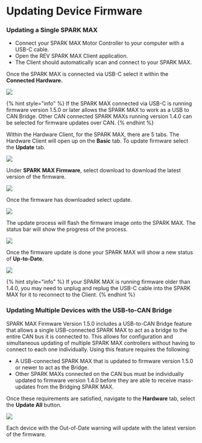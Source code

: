 # Updating Device Firmware

### Updating a Single SPARK MAX

* Connect your SPARK MAX Motor Controller to your computer with a USB-C cable.
* Open the REV SPARK MAX Client application.
* The Client should automatically scan and connect to your SPARK MAX.

Once the SPARK MAX is connected via USB-C select it within the **Connected Hardware.** 

![](../../.gitbook/assets/hardware-tab-with-can-bridge%20%281%29.svg)

{% hint style="info" %}
If the SPARK MAX connected via USB-C is running firmware version 1.5.0 or later allows the SPARK MAX to work as a USB to CAN Bridge. Other CAN connected SPARK MAXs running version 1.4.0 can be selected for firmware updates over CAN.
{% endhint %}

Within the Hardware Client, for the SPARK MAX, there are 5 tabs. The Hardware Client will open up on the **Basic** tab. To update firmware select the **Update** tab. 

![](../../.gitbook/assets/selecting-update-tab.svg)

Under **SPARK MAX Firmware**, select download to download the latest version of the firmware. 

![](../../.gitbook/assets/selecting-download.svg)

Once the firmware has downloaded select update.

![](../../.gitbook/assets/selecting-update.svg)

The update process will flash the firmware image onto the SPARK MAX. The status bar will show the progress of the process. 

![](../../.gitbook/assets/writing-image.svg)

Once the firmware update is done your SPARK MAX will show a new status of **Up-to-Date.**

![](../../.gitbook/assets/up-to-date.svg)

{% hint style="info" %}
If your SPARK MAX is running firmware older than 1.4.0, you may need to unplug and replug the USB-C cable into the SPARK MAX for it to reconnect to the Client. 
{% endhint %}

### Updating Multiple Devices with the USB-to-CAN Bridge

SPARK MAX Firmware Version 1.5.0 includes a USB-to-CAN Bridge feature that allows a single USB-connected SPARK MAX to act as a bridge to the entire CAN bus it is connected to. This allows for configuration and simultaneous updating of multiple SPARK MAX controllers without having to connect to each one individually. Using this feature requires the following:

* A USB-connected SPARK MAX that is updated to firmware version 1.5.0 or newer to act as the Bridge.
* Other SPARK MAXs connected on the CAN bus must be individually updated to firmware version 1.4.0 before they are able to receive mass-updates from the Bridging SPARK MAX.

Once these requirements are satisfied, navigate to the **Hardware** tab, select the **Update All** button.

![](../../.gitbook/assets/hardware-tab-update-all-can-bridge.svg)

Each device with the Out-of-Date warning will update with the latest version of the firmware.

